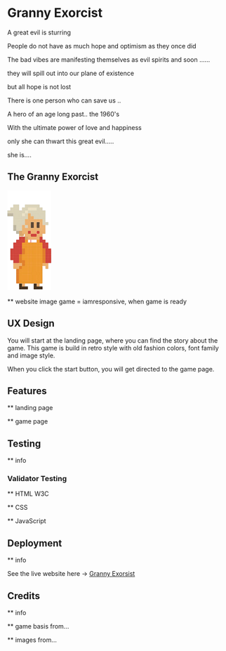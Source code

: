 # Granny Exorcist
A great evil is sturring

People do not have as much hope and optimism as they once did

The bad vibes are manifesting themselves as evil spirits and soon ......

they will spill out into our plane of existence

but all hope is not lost

There is one person who can save us ..

A hero of an age long past.. the 1960's

With the ultimate power of love and happiness

only she can thwart this great evil.....

she is....

<h2>The Granny Exorcist</h2>

![](assets/images/granny-small.png)

** website image game = iamresponsive, when game is ready

## UX Design
You will start at the landing page, where you can find the story about the game. This game is build in retro style with old fashion colors, font family and image style. 

When you click the start button, you will get directed to the game page.

## Features

** landing page

** game page

## Testing

** info

### Validator Testing

** HTML W3C

** CSS 

** JavaScript

## Deployment

** info

See the live website here -> [Granny Exorsist](https://dilner1.github.io/Hackathon_Game_new/)

## Credits

** info

** game basis from...

** images from...